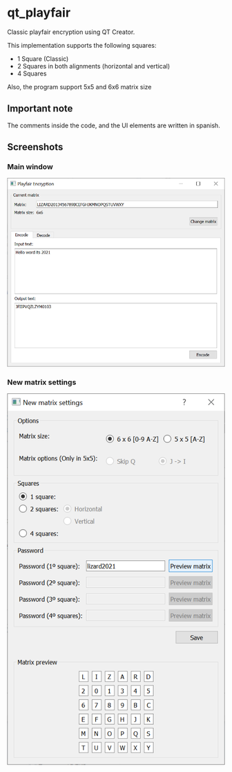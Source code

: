 # qt_playfair
Classic playfair encryption using QT Creator.

This implementation supports the following squares:
- 1 Square (Classic)
- 2 Squares in both alignments (horizontal and vertical)
- 4 Squares

Also, the program support 5x5 and 6x6 matrix size

## Important note
The comments inside the code, and the UI elements are written in spanish.

## Screenshots
### Main window
![main_window](/screenshots/main_window.png)

### New matrix settings
![new_matrix_settings](/screenshots/new_matrix_settings.png)